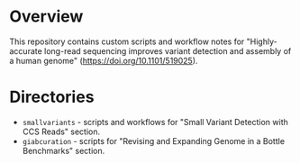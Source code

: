 # Overview

This repository contains custom scripts and workflow notes for "Highly-accurate long-read sequencing improves variant detection and assembly of a human genome" (https://doi.org/10.1101/519025).

# Directories
* `smallvariants` - scripts and workflows for "Small Variant Detection with CCS Reads" section.
* `giabcuration` - scripts for "Revising and Expanding Genome in a Bottle Benchmarks" section.
